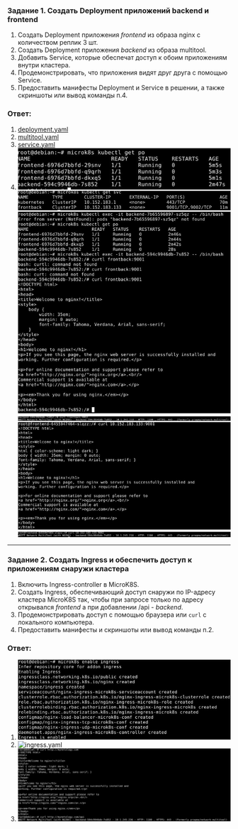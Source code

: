 ### Задание 1. Создать Deployment приложений backend и frontend

1. Создать Deployment приложения _frontend_ из образа nginx с количеством реплик 3 шт.
2. Создать Deployment приложения _backend_ из образа multitool. 
3. Добавить Service, которые обеспечат доступ к обоим приложениям внутри кластера. 
4. Продемонстрировать, что приложения видят друг друга с помощью Service.
5. Предоставить манифесты Deployment и Service в решении, а также скриншоты или вывод команды п.4.

### Ответ:

1. [deployment.yaml](/kube1_5/deployment.yaml)
2. [multitool.yaml](/kube1_5/multitool.yaml)
3. [service.yaml](/kube1_5/service.yaml)
4. ![Task1](/kube1_5/task1_1.jpg "Задание 1")
![Task1](/kube1_5/task1_2.jpg "Задание 1")
![Task1](/kube1_5/task1_3.jpg "Задание 1")
![Task1](/kube1_5/task1_4.jpg "Задание 1")
![Task1](/kube1_5/task1_5.jpg "Задание 1")
![Task1](/kube1_5/task1_6.jpg "Задание 1")

------

### Задание 2. Создать Ingress и обеспечить доступ к приложениям снаружи кластера

1. Включить Ingress-controller в MicroK8S.
2. Создать Ingress, обеспечивающий доступ снаружи по IP-адресу кластера MicroK8S так, чтобы при запросе только по адресу открывался _frontend_ а при добавлении /api - _backend_.
3. Продемонстрировать доступ с помощью браузера или `curl` с локального компьютера.
4. Предоставить манифесты и скриншоты или вывод команды п.2.

### Ответ:

1. ![Task2](/kube1_5/task2_1.jpg "Задание 2")
2. ![ingress.yaml](/kube1_5/ingress.yaml)
3. ![Task2](/kube1_5/task2_2.jpg "Задание 2")
